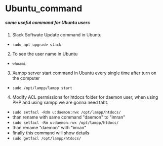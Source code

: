 # Ubuntu_command
##### some useful command for Ubuntu users 

1. Slack Softwate Update command in Ubuntu
- `sudo apt upgrade slack`
2. To see the user name in Ubuntu
- `whoami`
3. Xampp server start command in Ubuntu every single time after turn on the computer
- `sudo /opt/lampp/lampp start`
4. Modify ACL permissions for htdocs folder for daemon user, when using PHP and using xampp we are gonna need taht.
- `sudo setfacl -Rdm u:daemon:rwx /opt/lampp/htdocs/`
- than rename with same command "daemon" to "imran"
- `sudo setfacl -Rm u:daemon:rwx /opt/lampp/htdocs/`
- than rename  "daemon" with "imran"
- finally this command will show details
- `sudo getfacl /opt/lampp/htdocs/`